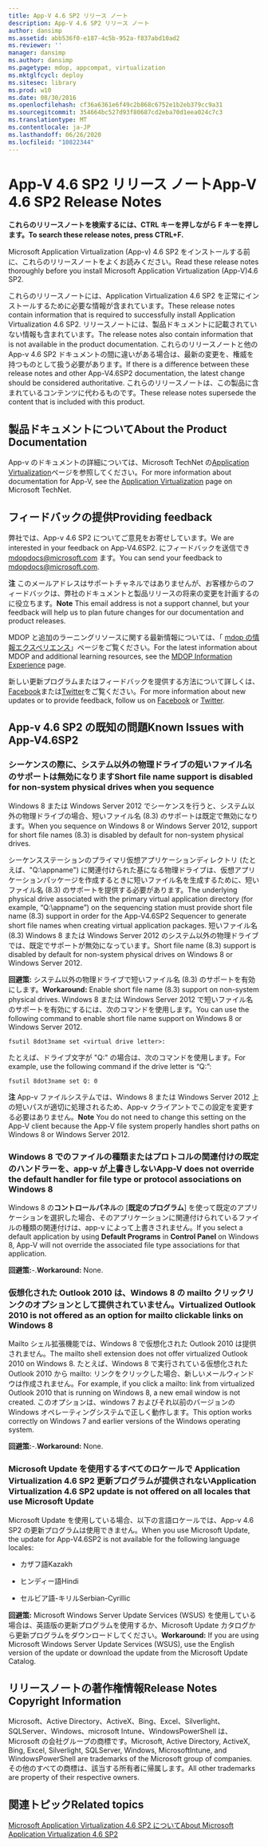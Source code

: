 ```yaml
---
title: App-V 4.6 SP2 リリース ノート
description: App-V 4.6 SP2 リリース ノート
author: dansimp
ms.assetid: abb536f0-e187-4c5b-952a-f837abd10ad2
ms.reviewer: ''
manager: dansimp
ms.author: dansimp
ms.pagetype: mdop, appcompat, virtualization
ms.mktglfcycl: deploy
ms.sitesec: library
ms.prod: w10
ms.date: 08/30/2016
ms.openlocfilehash: cf36a6361e6f49c2b868c6752e1b2eb379cc9a31
ms.sourcegitcommit: 354664bc527d93f80687cd2eba70d1eea024c7c3
ms.translationtype: MT
ms.contentlocale: ja-JP
ms.lasthandoff: 06/26/2020
ms.locfileid: "10822344"
---
```

# <span data-ttu-id="f1b9d-103">App-V 4.6 SP2 リリース ノート</span><span class="sxs-lookup"><span data-stu-id="f1b9d-103">App-V 4.6 SP2 Release Notes</span></span>


**<span data-ttu-id="f1b9d-104">これらのリリースノートを検索するには、CTRL キーを押しながら F キーを押します。</span><span class="sxs-lookup"><span data-stu-id="f1b9d-104">To search these release notes, press CTRL+F.</span></span>**

<span data-ttu-id="f1b9d-105">Microsoft Application Virtualization (App-v) 4.6 SP2 をインストールする前に、これらのリリースノートをよくお読みください。</span><span class="sxs-lookup"><span data-stu-id="f1b9d-105">Read these release notes thoroughly before you install Microsoft Application Virtualization (App-V)4.6 SP2.</span></span>

<span data-ttu-id="f1b9d-106">これらのリリースノートには、Application Virtualization 4.6 SP2 を正常にインストールするために必要な情報が含まれています。</span><span class="sxs-lookup"><span data-stu-id="f1b9d-106">These release notes contain information that is required to successfully install Application Virtualization 4.6 SP2.</span></span> <span data-ttu-id="f1b9d-107">リリースノートには、製品ドキュメントに記載されていない情報も含まれています。</span><span class="sxs-lookup"><span data-stu-id="f1b9d-107">The release notes also contain information that is not available in the product documentation.</span></span> <span data-ttu-id="f1b9d-108">これらのリリースノートと他の App-v 4.6 SP2 ドキュメントの間に違いがある場合は、最新の変更を、権威を持つものとして扱う必要があります。</span><span class="sxs-lookup"><span data-stu-id="f1b9d-108">If there is a difference between these release notes and other App-V4.6SP2 documentation, the latest change should be considered authoritative.</span></span> <span data-ttu-id="f1b9d-109">これらのリリースノートは、この製品に含まれているコンテンツに代わるものです。</span><span class="sxs-lookup"><span data-stu-id="f1b9d-109">These release notes supersede the content that is included with this product.</span></span>

## <span data-ttu-id="f1b9d-110">製品ドキュメントについて</span><span class="sxs-lookup"><span data-stu-id="f1b9d-110">About the Product Documentation</span></span>


<span data-ttu-id="f1b9d-111">App-v のドキュメントの詳細については、Microsoft TechNet の[Application Virtualization](https://go.microsoft.com/fwlink/?LinkID=232982)ページを参照してください。</span><span class="sxs-lookup"><span data-stu-id="f1b9d-111">For more information about documentation for App-V, see the [Application Virtualization](https://go.microsoft.com/fwlink/?LinkID=232982) page on Microsoft TechNet.</span></span>

## <span data-ttu-id="f1b9d-112">フィードバックの提供</span><span class="sxs-lookup"><span data-stu-id="f1b9d-112">Providing feedback</span></span>


<span data-ttu-id="f1b9d-113">弊社では、App-v 4.6 SP2 についてご意見をお寄せしています。</span><span class="sxs-lookup"><span data-stu-id="f1b9d-113">We are interested in your feedback on App-V4.6SP2.</span></span> <span data-ttu-id="f1b9d-114">にフィードバックを送信でき <mdopdocs@microsoft.com> ます。</span><span class="sxs-lookup"><span data-stu-id="f1b9d-114">You can send your feedback to <mdopdocs@microsoft.com>.</span></span>

<span data-ttu-id="f1b9d-115">**注** このメールアドレスはサポートチャネルではありませんが、お客様からのフィードバックは、弊社のドキュメントと製品リリースの将来の変更を計画するのに役立ちます。</span><span class="sxs-lookup"><span data-stu-id="f1b9d-115">**Note** This email address is not a support channel, but your feedback will help us to plan future changes for our documentation and product releases.</span></span>

 

<span data-ttu-id="f1b9d-116">MDOP と追加のラーニングリソースに関する最新情報については、「 [mdop の情報エクスペリエンス](https://go.microsoft.com/fwlink/p/?LinkId=236032)」ページをご覧ください。</span><span class="sxs-lookup"><span data-stu-id="f1b9d-116">For the latest information about MDOP and additional learning resources, see the [MDOP Information Experience](https://go.microsoft.com/fwlink/p/?LinkId=236032) page.</span></span>

<span data-ttu-id="f1b9d-117">新しい更新プログラムまたはフィードバックを提供する方法について詳しくは、 [Facebook](https://go.microsoft.com/fwlink/p/?LinkId=242445)または[Twitter](https://go.microsoft.com/fwlink/p/?LinkId=242447)をご覧ください。</span><span class="sxs-lookup"><span data-stu-id="f1b9d-117">For more information about new updates or to provide feedback, follow us on [Facebook](https://go.microsoft.com/fwlink/p/?LinkId=242445) or [Twitter](https://go.microsoft.com/fwlink/p/?LinkId=242447).</span></span>

## <a href="" id="known-issues-with-app-v-4-6-sp2-"></a><span data-ttu-id="f1b9d-118">App-v 4.6 SP2 の既知の問題</span><span class="sxs-lookup"><span data-stu-id="f1b9d-118">Known Issues with App-V4.6SP2</span></span>


### <span data-ttu-id="f1b9d-119">シーケンスの際に、システム以外の物理ドライブの短いファイル名のサポートは無効になります</span><span class="sxs-lookup"><span data-stu-id="f1b9d-119">Short file name support is disabled for non-system physical drives when you sequence</span></span>

<span data-ttu-id="f1b9d-120">Windows 8 または Windows Server 2012 でシーケンスを行うと、システム以外の物理ドライブの場合、短いファイル名 (8.3) のサポートは既定で無効になります。</span><span class="sxs-lookup"><span data-stu-id="f1b9d-120">When you sequence on Windows 8 or Windows Server 2012, support for short file names (8.3) is disabled by default for non-system physical drives.</span></span>

<span data-ttu-id="f1b9d-121">シーケンスステーションのプライマリ仮想アプリケーションディレクトリ (たとえば、"Q:\\appname") に関連付けられた基になる物理ドライブは、仮想アプリケーションパッケージを作成するときに短いファイル名を生成するために、短いファイル名 (8.3) のサポートを提供する必要があります。</span><span class="sxs-lookup"><span data-stu-id="f1b9d-121">The underlying physical drive associated with the primary virtual application directory (for example, “Q:\\appname”) on the sequencing station must provide short file name (8.3) support in order for the App-V4.6SP2 Sequencer to generate short file names when creating virtual application packages.</span></span> <span data-ttu-id="f1b9d-122">短いファイル名 (8.3) Windows 8 または Windows Server 2012 のシステム以外の物理ドライブでは、既定でサポートが無効になっています。</span><span class="sxs-lookup"><span data-stu-id="f1b9d-122">Short file name (8.3) support is disabled by default for non-system physical drives on Windows 8 or Windows Server 2012.</span></span>

<span data-ttu-id="f1b9d-123">**回避策:** システム以外の物理ドライブで短いファイル名 (8.3) のサポートを有効にします。</span><span class="sxs-lookup"><span data-stu-id="f1b9d-123">**Workaround:** Enable short file name (8.3) support on non-system physical drives.</span></span> <span data-ttu-id="f1b9d-124">Windows 8 または Windows Server 2012 で短いファイル名のサポートを有効にするには、次のコマンドを使用します。</span><span class="sxs-lookup"><span data-stu-id="f1b9d-124">You can use the following command to enable short file name support on Windows 8 or Windows Server 2012.</span></span>

``` syntax
fsutil 8dot3name set <virtual drive letter>:
```

<span data-ttu-id="f1b9d-125">たとえば、ドライブ文字が "Q:" の場合は、次のコマンドを使用します。</span><span class="sxs-lookup"><span data-stu-id="f1b9d-125">For example, use the following command if the drive letter is “Q:”:</span></span>

``` syntax
fsutil 8dot3name set Q: 0
```

<span data-ttu-id="f1b9d-126">**注** App-v ファイルシステムでは、Windows 8 または Windows Server 2012 上の短いパスが適切に処理されるため、App-v クライアントでこの設定を変更する必要はありません。</span><span class="sxs-lookup"><span data-stu-id="f1b9d-126">**Note** You do not need to change this setting on the App-V client because the App-V file system properly handles short paths on Windows 8 or Windows Server 2012.</span></span>

 

### <a href="" id="-------------app-v-does-not-override-the-default-handler-for-file-type-or-protocol-associations-on-windows-8"></a> <span data-ttu-id="f1b9d-127">Windows 8 でのファイルの種類またはプロトコルの関連付けの既定のハンドラーを、app-v が上書きしない</span><span class="sxs-lookup"><span data-stu-id="f1b9d-127">App-V does not override the default handler for file type or protocol associations on Windows 8</span></span>

<span data-ttu-id="f1b9d-128">Windows 8 の**コントロールパネル**の [**既定のプログラム**] を使って既定のアプリケーションを選択した場合、そのアプリケーションに関連付けられているファイルの種類の関連付けは、app-v によって上書きされません。</span><span class="sxs-lookup"><span data-stu-id="f1b9d-128">If you select a default application by using **Default Programs** in **Control Panel** on Windows 8, App-V will not override the associated file type associations for that application.</span></span>

<span data-ttu-id="f1b9d-129">**回避策:**-.</span><span class="sxs-lookup"><span data-stu-id="f1b9d-129">**Workaround:** None.</span></span>

### <span data-ttu-id="f1b9d-130">仮想化された Outlook 2010 は、Windows 8 の mailto クリックリンクのオプションとして提供されていません。</span><span class="sxs-lookup"><span data-stu-id="f1b9d-130">Virtualized Outlook 2010 is not offered as an option for mailto clickable links on Windows 8</span></span>

<span data-ttu-id="f1b9d-131">Mailto シェル拡張機能では、Windows 8 で仮想化された Outlook 2010 は提供されません。</span><span class="sxs-lookup"><span data-stu-id="f1b9d-131">The mailto shell extension does not offer virtualized Outlook 2010 on Windows 8.</span></span> <span data-ttu-id="f1b9d-132">たとえば、Windows 8 で実行されている仮想化された Outlook 2010 から mailto: リンクをクリックした場合、新しいメールウィンドウは作成されません。</span><span class="sxs-lookup"><span data-stu-id="f1b9d-132">For example, if you click a mailto: link from virtualized Outlook 2010 that is running on Windows 8, a new email window is not created.</span></span> <span data-ttu-id="f1b9d-133">このオプションは、windows 7 およびそれ以前のバージョンの Windows オペレーティングシステムで正しく動作します。</span><span class="sxs-lookup"><span data-stu-id="f1b9d-133">This option works correctly on Windows 7 and earlier versions of the Windows operating system.</span></span>

<span data-ttu-id="f1b9d-134">**回避策:**-.</span><span class="sxs-lookup"><span data-stu-id="f1b9d-134">**Workaround:** None.</span></span>

### <a href="" id="-------------application-virtualization-4-6-sp2-update-is-not-offered-on-all-locales-that-use-microsoft-update"></a> <span data-ttu-id="f1b9d-135">Microsoft Update を使用するすべてのロケールで Application Virtualization 4.6 SP2 更新プログラムが提供されない</span><span class="sxs-lookup"><span data-stu-id="f1b9d-135">Application Virtualization 4.6 SP2 update is not offered on all locales that use Microsoft Update</span></span>

<span data-ttu-id="f1b9d-136">Microsoft Update を使用している場合、以下の言語ロケールでは、App-v 4.6 SP2 の更新プログラムは使用できません。</span><span class="sxs-lookup"><span data-stu-id="f1b9d-136">When you use Microsoft Update, the update for App-V4.6SP2 is not available for the following language locales:</span></span>

-   <span data-ttu-id="f1b9d-137">カザフ語</span><span class="sxs-lookup"><span data-stu-id="f1b9d-137">Kazakh</span></span>

-   <span data-ttu-id="f1b9d-138">ヒンディー語</span><span class="sxs-lookup"><span data-stu-id="f1b9d-138">Hindi</span></span>

-   <span data-ttu-id="f1b9d-139">セルビア語-キリル</span><span class="sxs-lookup"><span data-stu-id="f1b9d-139">Serbian-Cyrillic</span></span>

<span data-ttu-id="f1b9d-140">**回避策:** Microsoft Windows Server Update Services (WSUS) を使用している場合は、英語版の更新プログラムを使用するか、Microsoft Update カタログから更新プログラムをダウンロードしてください。</span><span class="sxs-lookup"><span data-stu-id="f1b9d-140">**Workaround:** If you are using Microsoft Windows Server Update Services (WSUS), use the English version of the update or download the update from the Microsoft Update Catalog.</span></span>

## <span data-ttu-id="f1b9d-141">リリースノートの著作権情報</span><span class="sxs-lookup"><span data-stu-id="f1b9d-141">Release Notes Copyright Information</span></span>


<span data-ttu-id="f1b9d-142">Microsoft、Active Directory、ActiveX、Bing、Excel、Silverlight、SQLServer、Windows、microsoft Intune、WindowsPowerShell は、Microsoft の会社グループの商標です。</span><span class="sxs-lookup"><span data-stu-id="f1b9d-142">Microsoft, Active Directory, ActiveX, Bing, Excel, Silverlight, SQLServer, Windows, MicrosoftIntune, and WindowsPowerShell are trademarks of the Microsoft group of companies.</span></span> <span data-ttu-id="f1b9d-143">その他のすべての商標は、該当する所有者に帰属します。</span><span class="sxs-lookup"><span data-stu-id="f1b9d-143">All other trademarks are property of their respective owners.</span></span>



## <span data-ttu-id="f1b9d-144">関連トピック</span><span class="sxs-lookup"><span data-stu-id="f1b9d-144">Related topics</span></span>


[<span data-ttu-id="f1b9d-145">Microsoft Application Virtualization 4.6 SP2 について</span><span class="sxs-lookup"><span data-stu-id="f1b9d-145">About Microsoft Application Virtualization 4.6 SP2</span></span>](about-microsoft-application-virtualization-46-sp2.md)

 

 





